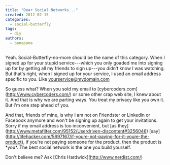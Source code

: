 ```yaml
---
title: "Dear Social Networks..."
created: 2012-02-15
categories: 
  - social-butterfly
tags: 
  - diy
authors: 
  - banapana
---
```


Yeah. Social-Butterfly-no-more should be the name of this category. When I signed up for your stupid service---which you only goaded me into signing up for by getting all my friends to sign up---you didn't know I was watching. But that's right, when I signed up for your service, I used an email address specific to you. Like yourservice@mydomain.com

So guess what? When you sold my email to \[cybercoders.com\](http://www.cybercoders.com/) or some other crap web site, I knew about it. And that is why we are parting ways. You treat my privacy like you own it. But I'm one step ahead of you.

And that, friends of mine, is why I am not on Friendster or Linkedin or Facebook anymore and won't be signing up again to get your invitations. Sorry if my email address is too inconvenient, but \[as they\](http://www.metafilter.com/95152/Userdriven-discontent#3256046) \[say\](http://lifehacker.com/5697167/if-youre-not-paying-for-it-youre-the-product), if you're not paying someone for the product, then the product is \*you\*. The best social network is the one you build yourself.

Don't believe me? Ask \[Chris Hardwick\](http://www.nerdist.com/)
